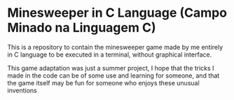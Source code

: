 # Minesweeper in C Language (Campo Minado na Linguagem C) 
  This is a repository to contain the minesweeper game made by me entirely in C language to be executed in a 
terminal, without graphical interface.

  This game adaptation was just a summer project, I hope that the tricks I made in the code can be of some use and learning for someone, and that the game itself may be fun for someone who enjoys these unusual inventions
